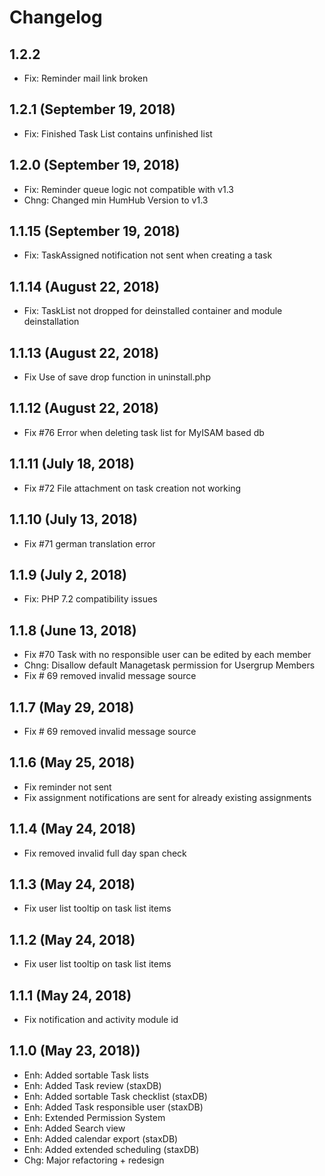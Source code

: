 Changelog
=========

1.2.2 
--------------------
- Fix: Reminder mail link broken

1.2.1 (September 19, 2018)
--------------------
- Fix: Finished Task List contains unfinished list

1.2.0 (September 19, 2018)
--------------------
- Fix: Reminder queue logic not compatible with v1.3
- Chng: Changed min HumHub Version to v1.3

1.1.15 (September 19, 2018)
--------------------
- Fix: TaskAssigned notification not sent when creating a task

1.1.14 (August 22, 2018)
--------------------
- Fix: TaskList not dropped for deinstalled container and module deinstallation

1.1.13 (August 22, 2018)
--------------------
- Fix Use of save drop function in uninstall.php

1.1.12 (August 22, 2018)
--------------------
- Fix #76 Error when deleting task list for MyISAM based db

1.1.11 (July 18, 2018)
--------------------
- Fix #72 File attachment on task creation not working

1.1.10 (July 13, 2018)
--------------------
- Fix #71 german translation error

1.1.9 (July 2, 2018)
--------------------
- Fix: PHP 7.2 compatibility issues


1.1.8 (June 13, 2018)
----------------------
- Fix #70 Task with no responsible user can be edited by each member
- Chng: Disallow default Managetask permission for Usergrup Members
- Fix # 69 removed invalid message source


1.1.7 (May 29, 2018)
-----------------------
- Fix # 69 removed invalid message source


1.1.6 (May 25, 2018)
-----------------------
- Fix reminder not sent
- Fix assignment notifications are sent for already existing assignments


1.1.4 (May 24, 2018)
-----------------------
- Fix removed invalid full day span check


1.1.3 (May 24, 2018)
-----------------------
- Fix user list tooltip on task list items

1.1.2 (May 24, 2018)
-----------------------
- Fix user list tooltip on task list items

1.1.1 (May 24, 2018)
-----------------------
- Fix notification and activity module id

1.1.0 (May 23, 2018))
-----------------------
- Enh: Added sortable Task lists
- Enh: Added Task review (staxDB)
- Enh: Added sortable Task checklist (staxDB)
- Enh: Added Task responsible user (staxDB)
- Enh: Extended Permission System 
- Enh: Added Search view
- Enh: Added calendar export (staxDB)
- Enh: Added extended scheduling (staxDB)
- Chg: Major refactoring + redesign
